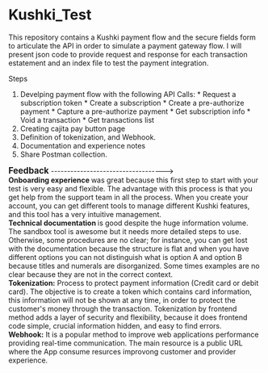 # Kushki_Test

This repository contains a Kushki payment flow and the secure fields form to articulate the API in order to simulate a payment gateway flow. 
I will present json code to provide request and response for each transaction estatement and an index file to test the payment integration.  

Steps
1. Develping payment flow with the following API Calls: * Request a subscription token * Create a subscription * Create a pre-authorize payment * Capture a pre-authorize payment *  Get subscription info * Void a transaction * Get transactions list
2. Creating cajita pay button page
3. Definition of tokenization, and Webhook.
4. Documentation and experience notes
5. Share Postman collection.

<body>
<big><strong> Feedback</strong></big>
----------------------------------->
 <div> <b>Onboarding experience </b> was great because this first step to start with your test is very easy and flexible.  The advantage with this process is that you get help from the support team in all the process. When you create your account, you can get different tools to manage different Kushki features, and this tool has a very intuitive management. </div>
 <div> <b>Technical documentation </b> is good despite the huge information volume. The sandbox tool is awesome but it needs more detailed steps to use. Otherwise, some procedures are no clear; for instance, you can get lost with the documentation because the structure is flat and when you have different options you can not distinguish what is option A and option B because titles and numerals are disorganized. Some times examples are no clear because they are not in the correct context. </div>
 <div> <b>Tokenization:</b> Process to protect payment information (Credit card or debit card). The objective is to create a token which contains card information, this information will not be shown at any time, in order to protect the customer's money through the transaction. Tokenization by frontend method adds a layer of security and flexibility, because it does frontend code simple, crucial information hidden, and easy to find errors. </div>
<div> <b>Webhook:</b> It is a popular method to improve web applications performance providing real-time communication. The main resource is a public URL where the App consume resurces improvong customer and provider experience. </div>
 </body>
